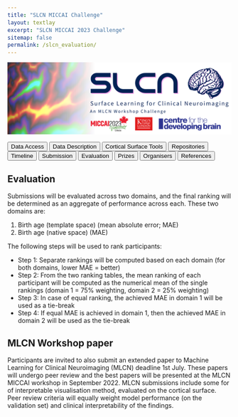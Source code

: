```yaml
---
title: "SLCN MICCAI Challenge"
layout: textlay
excerpt: "SLCN MICCAI 2023 Challenge"
sitemap: false
permalink: /slcn_evaluation/
---
```


<img src="/images/pubpic/SLCN_Banner.png" alt="SLCN Banner" title="SLCN Banner" width="900">

<button  onclick="window.location.href='https://metrics-lab.github.io/slcn_data_access/';">Data Access</button> <button onclick="window.location.href='
https://metrics-lab.github.io/slcn_data_description/';">Data Description</button>  <button onclick="window.location.href='https://metrics-lab.github.io/slcn_cortical_surface_tools/';">Cortical Surface Tools</button>  <button onclick="window.location.href='https://metrics-lab.github.io/slcn_repositories/';">Repositories</button>  <button onclick="window.location.href='https://metrics-lab.github.io/slcn_timeline/';">Timeline</button> <button onclick="window.location.href='https://metrics-lab.github.io/slcn_submission/';">Submission</button> <button onclick="window.location.href='https://metrics-lab.github.io/slcn_evaluation/';">Evaluation</button> <button onclick="window.location.href='https://metrics-lab.github.io/slcn_prizes/';">Prizes</button> <button onclick="window.location.href='https://metrics-lab.github.io/slcn_organisers/';">Organisers</button> <button onclick="window.location.href='[https://slcn.grand-challenge.org/](https://metrics-lab.github.io/slcn_references/)';">References</button>


## Evaluation
Submissions will be evaluated across two domains, and the final ranking will be determined as an aggregate of performance across each. These two domains are: 
1. Birth age (template space) (mean absolute error; MAE)
2. Birth age (native space) (MAE)

The following steps will be used to rank participants:
* Step 1: Separate rankings will be computed based on each domain (for both domains, lower MAE = better)
* Step 2: From the two ranking tables, the mean ranking of each participant will be computed as the numerical mean of the single rankings (domain 1 = 75% weighting, domain 2 = 25% weighting)
* Step 3: In case of equal ranking, the achieved MAE in domain 1 will be used as a tie-break
* Step 4: If equal MAE is achieved in domain 1, then the achieved MAE in domain 2 will be used as the tie-break

## MLCN Workshop paper
Participants are invited to also submit an extended paper to Machine Learning for Clinical Neuroimaging (MLCN) deadline 1st July. These papers will undergo peer review and the best papers will be presented at the MLCN MICCAI workshop in September 2022. MLCN submissions include some for of interpretable visualisation method, evaluated on the cortical surface. Peer review criteria will equally weight model performance (on the validation set) and clinical interpretability of the findings.
